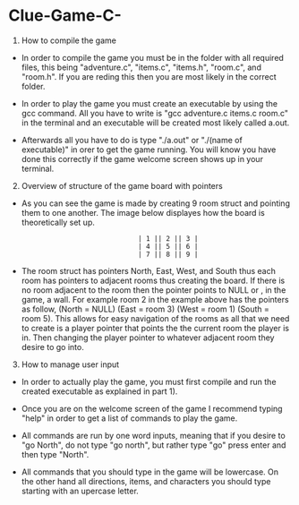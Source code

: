 # Clue-Game-C-
1) How to compile the game
 - In order to compile the game you must be in the folder with all required files, this being "adventure.c", 
   "items.c", "items.h", "room.c", and "room.h". If you are reding this then you are most likely in the correct folder.

 - In order to play the game you must create an executable by using the gcc command. All you have to write is 
    "gcc adventure.c items.c room.c" in the terminal and an executable will be created most likely called a.out.

 - Afterwards all you have to do is type "./a.out" or "./(name of executable)" in orer to get the game running.
   You will know you have done this correctly if the game welcome screen shows up in your terminal.

2) Overview of structure of the game board with pointers
 - As you can see the game is made by creating 9 room struct and pointing them to one another. The image below displayes how 
   the board is theoretically set up. 
                                                    
                                    | 1 || 2 || 3 |
                                    | 4 || 5 || 6 |
                                    | 7 || 8 || 9 |
    
 - The room struct has pointers North, East, West, and South thus each room has pointers to adjacent rooms thus creating the board.
   If there is no room adjacent to the room then the pointer points to NULL or , in the game, a wall. For example room 2 in the
   example above has the pointers as follow, (North = NULL) (East = room 3) (West = room 1) (South = room 5). This allows for easy 
   navigation of the rooms as all that we need to create is a player pointer that points the the current room the player is in.
   Then changing the player pointer to whatever adjacent room they desire to go into.

3) How to manage user input
 - In order to actually play the game, you must first compile and run the created executable as explained in part 1).

 - Once you are on the welcome screen of the game I recommend typing "help" in order to get a list of commands to play the game.

 - All commands are run by one word inputs, meaning that if you desire to "go North", do not type "go north", but rather type "go"
   press enter and then type "North".

 - All commands that you should type in the game will be lowercase. On the other hand all directions, items, and characters you 
   should type starting with an upercase letter.

